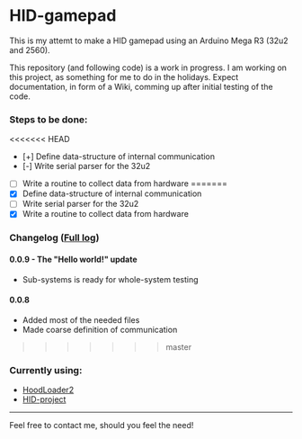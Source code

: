 # HID-gamepad
This is my attemt to make a HID gamepad using an Arduino Mega R3 (32u2 and 2560). 

This repository (and following code) is a work in progress. I am working on this project, as something for me to do in the holidays. Expect documentation, in form of a Wiki, comming up after initial testing of the code. 


### Steps to be done:

<<<<<<< HEAD
- [+] Define data-structure of internal communication
- [-] Write serial parser for the 32u2
- [ ] Write a routine to collect data from hardware
=======
- [X] Define data-structure of internal communication
- [ ] Write serial parser for the 32u2
- [X] Write a routine to collect data from hardware

### Changelog ([Full log](https://github.com/iLyngklip/HID-gamepad/commits/master))

#### 0.0.9 - The "Hello world!" update
* Sub-systems is ready for whole-system testing


#### 0.0.8
* Added most of the needed files
* Made coarse definition of communication


>>>>>>> master


### Currently using:

* [HoodLoader2](https://github.com/NicoHood/HoodLoader2)
* [HID-project](https://github.com/NicoHood/HID)

-------------------------------------------------------------
Feel free to contact me, should you feel the need!


